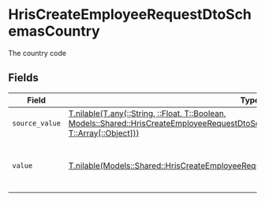 # HrisCreateEmployeeRequestDtoSchemasCountry

The country code


## Fields

| Field                                                                                                                                                                                                                                          | Type                                                                                                                                                                                                                                           | Required                                                                                                                                                                                                                                       | Description                                                                                                                                                                                                                                    | Example                                                                                                                                                                                                                                        |
| ---------------------------------------------------------------------------------------------------------------------------------------------------------------------------------------------------------------------------------------------- | ---------------------------------------------------------------------------------------------------------------------------------------------------------------------------------------------------------------------------------------------- | ---------------------------------------------------------------------------------------------------------------------------------------------------------------------------------------------------------------------------------------------- | ---------------------------------------------------------------------------------------------------------------------------------------------------------------------------------------------------------------------------------------------- | ---------------------------------------------------------------------------------------------------------------------------------------------------------------------------------------------------------------------------------------------- |
| `source_value`                                                                                                                                                                                                                                 | [T.nilable(T.any(::String, ::Float, T::Boolean, Models::Shared::HrisCreateEmployeeRequestDtoSchemasNationalIdentityNumber4, T::Array[::Object]))](../../models/shared/hriscreateemployeerequestdtoschemasnationalidentitynumbersourcevalue.md) | :heavy_minus_sign:                                                                                                                                                                                                                             | N/A                                                                                                                                                                                                                                            |                                                                                                                                                                                                                                                |
| `value`                                                                                                                                                                                                                                        | [T.nilable(Models::Shared::HrisCreateEmployeeRequestDtoSchemasNationalIdentityNumberValue)](../../models/shared/hriscreateemployeerequestdtoschemasnationalidentitynumbervalue.md)                                                             | :heavy_minus_sign:                                                                                                                                                                                                                             | The ISO3166-1 Alpha2 Code of the Country                                                                                                                                                                                                       | US                                                                                                                                                                                                                                             |